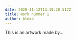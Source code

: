 ```yaml
---
date: 2020-11-12T13:10:20.517Z
title: Work nummer 1
author: Alexa
---
```

This is an artwork made by...